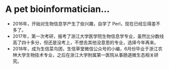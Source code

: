 # A pet bioinformatician...

- 2016年，开始对生物信息学产生了些兴趣，自学了 Perl，现在已经忘得差不多了。
- 2017年，第一次考研，报考了浙江大学医学院生物信息学专业，虽然比分数线高了四十多分，但还是没考上，不想去其他没意思的专业，选择今年再来。
- 2018年，成为生信菜鸟团，生信草堂微信公众号的小编，6月份毕业于浙江农林大学生物技术专业，之后在浙江大学附属第一医院从事肠道微生态相关研究。

